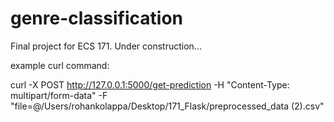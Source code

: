 # genre-classification
Final project for ECS 171. Under construction...

example curl command:

curl -X POST http://127.0.0.1:5000/get-prediction -H "Content-Type: multipart/form-data" -F "file=@/Users/rohankolappa/Desktop/171_Flask/preprocessed_data (2).csv"

